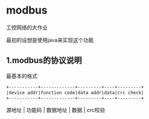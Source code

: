 # modbus

工控网络的大作业

最初的设想是使用java来实现这个功能

## 1.modbus的协议说明

最基本的格式

```html
+-----------+-------------+---------+----+---------+
|device addr|function code|data addr|data|crc check|
+-----------+-------------+---------+----+---------+
```

源地址 | 功能码 | 数据地址 | 数据 | crc校验